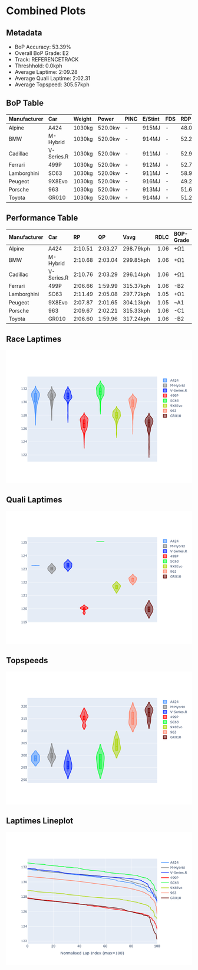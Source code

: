 # Combined Plots

## Metadata

- BoP Accuracy: 53.39%
- Overall BoP Grade: E2
- Track: REFERENCETRACK
- Threshhold: 0.0kph
- Average Laptime: 2:09.28
- Average Quali Laptime: 2:02.31
- Average Topspeed: 305.57kph

## BoP Table
| Manufacturer   | Car        | Weight   | Power   | PINC   | E/Stint   | FDS   | RDP    | QDP    | TDP   |
|:---------------|:-----------|:---------|:--------|:-------|:----------|:------|:-------|:-------|:------|
| Alpine         | A424       | 1030kg   | 520.0kw | -      | 915MJ     | -     | 48.08% | 25.00% | 0.83% |
| BMW            | M-Hybrid   | 1030kg   | 520.0kw | -      | 914MJ     | -     | 52.24% | 40.00% | 1.43% |
| Cadillac       | V-Series.R | 1030kg   | 520.0kw | -      | 911MJ     | -     | 52.99% | 80.00% | 3.59% |
| Ferrari        | 499P       | 1030kg   | 520.0kw | -      | 912MJ     | -     | 52.77% | 62.50% | 1.33% |
| Lamborghini    | SC63       | 1030kg   | 520.0kw | -      | 911MJ     | -     | 58.97% | 33.33% | 2.49% |
| Peugeot        | 9X8Evo     | 1030kg   | 520.0kw | -      | 916MJ     | -     | 49.25% | 75.00% | 1.24% |
| Porsche        | 963        | 1030kg   | 520.0kw | -      | 913MJ     | -     | 51.62% | 41.67% | 0.96% |
| Toyota         | GR010      | 1030kg   | 520.0kw | -      | 914MJ     | -     | 51.27% | 25.00% | 3.54% |

## Performance Table
| Manufacturer   | Car        | RP      | QP      | Vavg      |   RDLC | BOP-Grade   | Match   |
|:---------------|:-----------|:--------|:--------|:----------|-------:|:------------|:--------|
| Alpine         | A424       | 2:10.51 | 2:03.27 | 298.79kph |   1.06 | +Ω1         | 36.44%  |
| BMW            | M-Hybrid   | 2:10.68 | 2:03.04 | 299.85kph |   1.06 | +Ω1         | 26.94%  |
| Cadillac       | V-Series.R | 2:10.76 | 2:03.29 | 296.14kph |   1.06 | +Ω1         | 17.74%  |
| Ferrari        | 499P       | 2:06.66 | 1:59.99 | 315.37kph |   1.06 | -B2         | 81.45%  |
| Lamborghini    | SC63       | 2:11.49 | 2:05.08 | 297.72kph |   1.05 | +Ω1         | 7.25%   |
| Peugeot        | 9X8Evo     | 2:07.87 | 2:01.65 | 304.13kph |   1.05 | ~A1         | 96.97%  |
| Porsche        | 963        | 2:09.67 | 2:02.21 | 315.33kph |   1.06 | -C1         | 79.37%  |
| Toyota         | GR010      | 2:06.60 | 1:59.96 | 317.24kph |   1.06 | -B2         | 80.99%  |

## Race Laptimes
![Race Laptimes](images/race_violin.png)

## Quali Laptimes
![Quali Laptimes](images/quali_violin.png)

## Topspeeds
![Topspeeds](images/topspeed_violin.png)

## Laptimes Lineplot
![Laptimes Lineplot](images/laptime_line.png)

